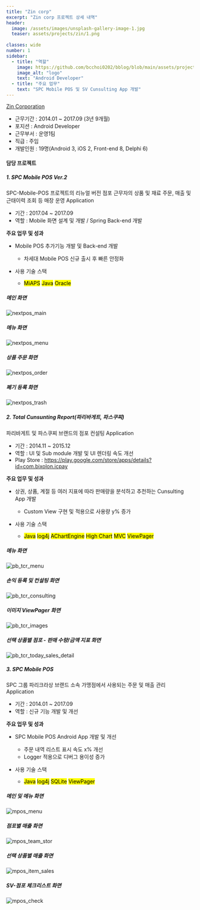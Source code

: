 ```yaml
---
title: "Zin corp"
excerpt: "Zin corp 프로젝트 상세 내역"
header:
  image: /assets/images/unsplash-gallery-image-1.jpg
  teaser: assets/projects/zin/1.png
  
classes: wide
number: 1
sidebar:
  - title: "역할"
    image: https://github.com/bcchoi0202/bblog/blob/main/assets/projects/zin/zin_ci-removebg-preview.png?raw=true
    image_alt: "logo"
    text: "Android Developer"
  - title: "주요 업무"
    text: "SPC Mobile POS 및 SV Cunsulting App 개발"
---
```



[Zin Corporation](https://www.zin.co.kr "진코퍼레이션")
- 근무기간 : 2014.01 ~ 2017.09 (3년 9개월)
- 포지션 : Android Developer
- 근무부서 : 운영1팀
- 직급 : 주임
- 개발인원 : 19명(Android 3, iOS 2, Front-end 8, Delphi 6)

#### 담당 프로젝트
##### 1. SPC Mobile POS Ver.2
SPC-Mobile-POS 프로젝트의 리뉴얼 버전
점포 근무자의 상품 및 재료 주문, 매출 및 근태이력 조회 등 매장 운영 Application

* 기간 : 2017.04 ~ 2017.09
* 역할 : Mobile 화면 설계 및 개발 / Spring Back-end 개발

**주요 업무 및 성과**
* Mobile POS 추가기능 개발 및 Back-end 개발
  * 차세대 Mobile POS 신규 출시 후 빠른 안정화

* 사용 기술 스택
  * <mark>MiAPS</mark> <mark>Java</mark> <mark>Oracle</mark>

##### 메인 화면
![nextpos_main](https://user-images.githubusercontent.com/81198740/120913499-8d3dc700-c6d2-11eb-83df-cebba5cda576.jpg)

##### 메뉴 화면
![nextpos_menu](https://user-images.githubusercontent.com/81198740/120913473-6aabae00-c6d2-11eb-9908-773e0941453b.jpg)

##### 상품 주문 화면
![nextpos_order](https://user-images.githubusercontent.com/81198740/120913477-6c757180-c6d2-11eb-8d8d-2c871d5fbacd.jpg)

##### 폐기 등록 화면
![nextpos_trash](https://user-images.githubusercontent.com/81198740/120913479-6d0e0800-c6d2-11eb-8021-d1def59b1066.jpg)


##### 2. Total Cunsunting Report(파리바게트, 파스쿠찌)
파리바게트 및 파스쿠찌 브랜드의 점포 컨설팅 Application

* 기간 : 2014.11 ~ 2015.12
* 역할 : UI 및 Sub module 개발 및 UI 렌더링 속도 개선
* Play Store : https://play.google.com/store/apps/details?id=com.bixolon.icpay

**주요 업무 및 성과**
* 상권, 상품, 계절 등 여러 지표에 따라 판매량을 분석하고 추천하는 Cunsulting App 개발
  * Custom View 구현 및 적용으로 사용량 y% 증가

* 사용 기술 스택
  * <mark>Java</mark> <mark>log4j</mark> <mark>AChartEngine</mark> <mark>High Chart</mark> <mark>MVC</mark> <mark>ViewPager</mark>

##### 메뉴 화면
![pb_tcr_menu](https://user-images.githubusercontent.com/81198740/120899693-ecb4bc00-c66b-11eb-8797-6acdb3ed505d.png)

##### 손익 등록 및 컨설팅 화면
![pb_tcr_consulting](https://user-images.githubusercontent.com/81198740/120899689-eaeaf880-c66b-11eb-921e-ceadda72548c.png) 

##### 이미지 ViewPager 화면
![pb_tcr_images](https://user-images.githubusercontent.com/81198740/120899690-ec1c2580-c66b-11eb-9604-e81d7ff2a294.png)

##### 선택 상품별 점포 - 판매 수량/금액 지표 화면 
![pb_tcr_today_sales_detail](https://user-images.githubusercontent.com/81198740/120899694-ed4d5280-c66b-11eb-9b98-ff2fb92f527d.png) 


##### 3. SPC Mobile POS
SPC 그룹 파리크라상 브랜드 소속 가맹점에서 사용되는 주문 및 매출 관리 Application 

* 기간 : 2014.01 ~ 2017.09
* 역할 : 신규 기능 개발 및 개선

**주요 업무 및 성과**
* SPC Mobile POS Android App 개발 및 개선
  * 주문 내역 리스트 표시 속도 x% 개선
  * Logger 적용으로 디버그 용이성 증가

* 사용 기술 스택
  * <mark>Java</mark> <mark>log4j</mark> <mark>SQLite</mark> <mark>ViewPager</mark>

##### 메인 및 메뉴 화면
![mpos_menu](https://user-images.githubusercontent.com/81198740/120898745-3353e780-c667-11eb-8cee-a4aed4d51a0f.jpg)

##### 점포별 매출 화면
![mpos_team_stor](https://user-images.githubusercontent.com/81198740/120898749-3b138c00-c667-11eb-8b12-c0a85a776c94.jpg)

##### 선택 상품별 매출 화면
![mpos_item_sales](https://user-images.githubusercontent.com/81198740/120898755-423a9a00-c667-11eb-8751-f77fb47746d7.jpg)

##### SV-점포 체크리스트 화면
![mpos_check](https://user-images.githubusercontent.com/81198740/120899405-88452d00-c66a-11eb-8487-59ac1a1abb82.jpg)
